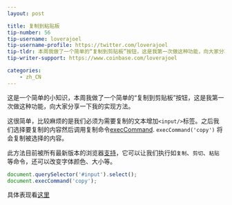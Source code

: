 ```yaml
---
layout: post

title: 复制到粘贴板
tip-number: 56
tip-username: loverajoel
tip-username-profile: https://twitter.com/loverajoel
tip-tldr: 本周我做了一个简单的“复制到剪贴板”按钮，这是我第一次做这种功能，向大家分享一下我的实现方法。
tip-writer-support: https://www.coinbase.com/loverajoel

categories:
    - zh_CN
---
```


这是一个简单的小知识，本周我做了一个简单的“复制到剪贴板”按钮，这是我第一次做这种功能，向大家分享一下我的实现方法。

这很简单，比较麻烦的是我们必须为需要复制的文本增加`<input/>`标签。之后我们选择要复制的内容然后调用复制命令[execCommand](https://developer.mozilla.org/zh-CN/docs/Web/API/Document/execCommand).
`execCommand('copy')` 将会复制被选择的内容。

此方法目前被所有最新版本的浏览器[支持](http://caniuse.com/#search=execCommand)，它可以让我们执行如`复制`、`剪切`、`粘贴`等命令，还可以改变字体颜色、大小等。

```js
document.querySelector('#input').select();
document.execCommand('copy');
```

具体表现看[这里](https://jsbin.com/huhozu/edit?html,js,output)
